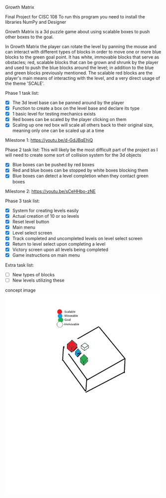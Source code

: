 Growth Matrix

Final Project for CISC 108
To run this program you need to install the libraries NumPy and Designer

Growth Matrix is a 3d puzzle game about using scalable boxes to push other boxes to the goal.

In Growth Matrix the player can rotate the level  by panning the mouse and can interact with different types of blocks
in order to move one or more blue blocks to the green goal point. It has white, immovable blocks that serve as
obstacles; red, scalable blocks that can be grown and shrunk by the player and used to push the blue blocks around the
level; in addition to the blue and green blocks previously mentioned. The scalable red blocks are the player's main
means of interacting with the level, and a very direct usage of the theme 'SCALE'.

Phase 1 task list:
- [x] The 3d level base can be panned around by the player
- [x] Function to create a box on the level base and declare its type
- [x] 1 basic level for testing mechanics exists
- [x] Red boxes can be scaled by the player clicking on them
- [x] Scaling up one red box will scale all others back to their original size,
        meaning only one can be scaled up at a time

Milestone 1: https://youtu.be/d-GdJBqEhjQ

Phase 2 task list:
This will likely be the most difficult part of the project as I will need to create
some sort of collision system for the 3d objects
- [x] Blue boxes can be pushed by red boxes
- [x] Red and blue boxes can be stopped by white boxes blocking them
- [x] Blue boxes can detect a level completion when they contact green boxes

Milestone 2: https://youtu.be/sCeHHbo-zNE

Phase 3 task list:
- [x] System for creating levels easily
- [x] Actual creation of 10 or so levels
- [x] Reset level button
- [x] Main menu
- [x] Level select screen
- [x] Track completed and uncompleted levels on level select screen
- [x] Return to level select upon completing a level
- [x] Victory screen upon all levels being completed
- [x] Game instructions on main menu

Extra task list:
- [ ] New types of blocks
- [ ] New levels utilizing these

concept image
![Sketch demonstrating the level with each type of block present](https://github.com/BenjaminWootten/Final-Project-CISC-108-honors/blob/main/Images/CISC108%20final%20project%20sketch.png)